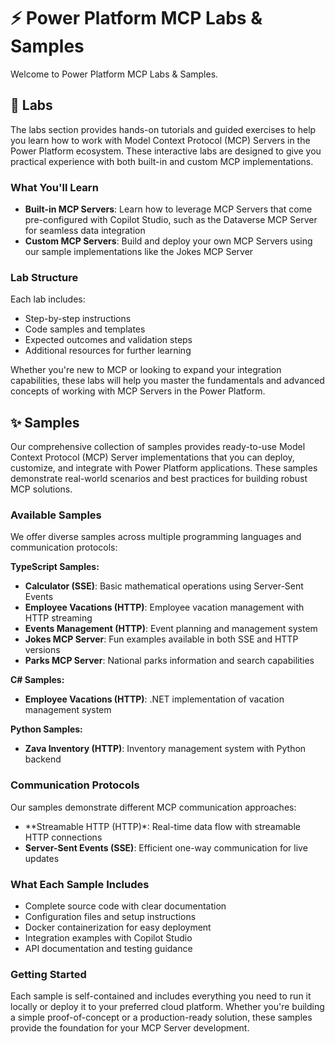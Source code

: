 # ⚡️ Power Platform MCP Labs & Samples

Welcome to Power Platform MCP Labs & Samples.

## 🧪 Labs

The labs section provides hands-on tutorials and guided exercises to help you learn how to work with Model Context Protocol (MCP) Servers in the Power Platform ecosystem. These interactive labs are designed to give you practical experience with both built-in and custom MCP implementations.

### What You'll Learn

- **Built-in MCP Servers**: Learn how to leverage MCP Servers that come pre-configured with Copilot Studio, such as the Dataverse MCP Server for seamless data integration
- **Custom MCP Servers**: Build and deploy your own MCP Servers using our sample implementations like the Jokes MCP Server

### Lab Structure

Each lab includes:
* Step-by-step instructions
* Code samples and templates
* Expected outcomes and validation steps
* Additional resources for further learning

Whether you're new to MCP or looking to expand your integration capabilities, these labs will help you master the fundamentals and advanced concepts of working with MCP Servers in the Power Platform.

## ✨ Samples

Our comprehensive collection of samples provides ready-to-use Model Context Protocol (MCP) Server implementations that you can deploy, customize, and integrate with Power Platform applications. These samples demonstrate real-world scenarios and best practices for building robust MCP solutions.

### Available Samples

We offer diverse samples across multiple programming languages and communication protocols:

**TypeScript Samples:**
- **Calculator (SSE)**: Basic mathematical operations using Server-Sent Events
- **Employee Vacations (HTTP)**: Employee vacation management with HTTP streaming
- **Events Management (HTTP)**: Event planning and management system
- **Jokes MCP Server**: Fun examples available in both SSE and HTTP versions
- **Parks MCP Server**: National parks information and search capabilities

**C# Samples:**
- **Employee Vacations (HTTP)**: .NET implementation of vacation management system

**Python Samples:**
- **Zava Inventory (HTTP)**: Inventory management system with Python backend

### Communication Protocols

Our samples demonstrate different MCP communication approaches:
- **Streamable HTTP (HTTP)*: Real-time data flow with streamable HTTP connections
- **Server-Sent Events (SSE)**: Efficient one-way communication for live updates

### What Each Sample Includes

- Complete source code with clear documentation
- Configuration files and setup instructions
- Docker containerization for easy deployment
- Integration examples with Copilot Studio
- API documentation and testing guidance

### Getting Started

Each sample is self-contained and includes everything you need to run it locally or deploy it to your preferred cloud platform. Whether you're building a simple proof-of-concept or a production-ready solution, these samples provide the foundation for your MCP Server development.
